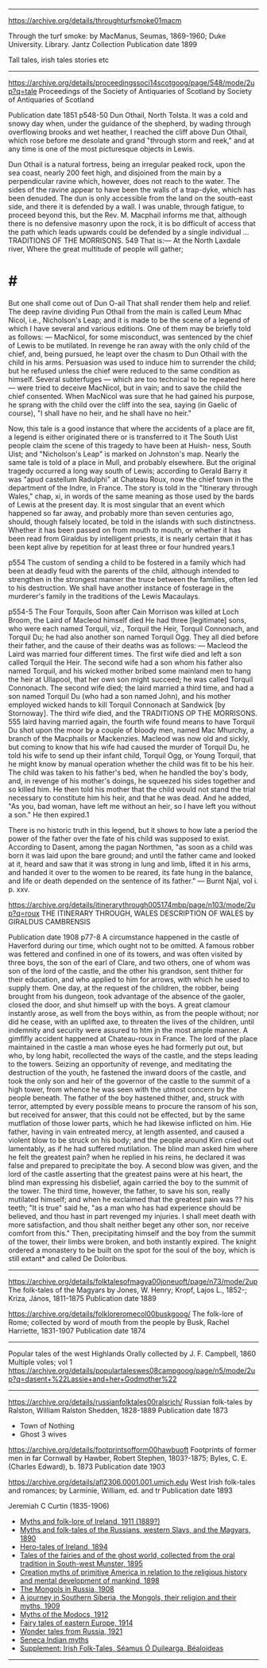 
----
https://archive.org/details/throughturfsmoke01macm

Through the turf smoke:
by MacManus, Seumas, 1869-1960; Duke University. Library. Jantz Collection
Publication date 1899

Tall tales, irish tales stories etc

----
https://archive.org/details/proceedingssoci14scotgoog/page/548/mode/2up?q=tale
Proceedings of the Society of Antiquaries of Scotland
by Society of Antiquaries of Scotland

Publication date 1851
p548-50
Dun Othail, North Tolsta.
It was a cold and snowy day when, under the guidance of the shepherd, by wading through overflowing brooks and wet heather, I reached the cliff above Dun Othail, which rose before me desolate and grand "through storm and reek," and at any time is one of the most picturesque objects in Lewis.

Dun Othail is a natural fortress, being an irregular peaked rock, upon the sea coast, nearly 200 feet high, and disjoined from the main by a perpendicular ravine which, however, does not reach to the water. The sides of the ravine appear to have been the walls of a trap-dyke, which has been denuded. The dun is only accessible from the land on the south-east side, and there it is defended by a wall. I was unable, through fatigue, to proceed beyond this, but the Rev. M. Macphail informs me that, although there is no defensive masonry upon the rock, it is bo difficult of access that the path which leads upwards could be defended by a single individual
...
TRADITIONS OF THE MORRISONS. 549
That is:—
At the North Laxdale river,
Where the great multitude of people will gather;
# # #
But one shall come out of Dun O-ail That shall render them help and relief.
The deep ravine dividing Pun Othail from the main is called Leum Mhac Nicol, i.e., Nicholson's Leap; and it is made to be the scene of a legend of which I have several and various editions. One of them may be briefly told as follows: — MacNicol, for some misconduct, was sentenced by the chief of Lewis to be mutilated. In revenge he ran away with the only child of the chief, and, being pursued, he leapt over the chasm to Dun Othail with the child in his arms. Persuasion was used to induce him to surrender the child; but he refused unless the chief were reduced to the same condition as himself. Several subterfuges — which are too technical to be repeated here — were tried to deceive MacNicol, but in vain; and to save the child the chief consented. When MacNicol was sure that he had gained his purpose, he sprang with the child over the cliff into the sea, saying (in Gaelic of course), "I shall have no heir, and he shall have no heir."

Now, this tale is a good instance that where the accidents of a place are fit, a legend is either originated there or is transferred to it The South Uist people claim the scene of this tragedy to have been at Huish- ness, South Uist; and "Nicholson's Leap" is marked on Johnston's map. Nearly the same tale is told of a place in Mull, and probably elsewhere. But the original tragedy occurred a long way south of Lewis; according to Gerald Barry it was "apud castellum Radulphi" at Chateau Roux, now the chief town in the department of the Indre, in France. The story is told in the "Itinerary through Wales," chap, xi, in words of the same meaning as those used by the bards of Lewis at the present day. It is most singular that an event which happened so far away, and probably more than seven centuries ago, should, though falsely located, be told in the islands with such distinctness. Whether it has been passed on from mouth to mouth, or whether it has been read from Giraldus by intelligent priests, it is nearly certain that it has been kept alive by repetition for at least three or four hundred years.1

p554
 The custom of sending a child to be fostered in a family which had been at deadly feud with the parents of the child, although intended to strengthen in the strongest manner the truce between the families, often led to his destruction. We shall have another instance of fosterage in the murderer's family in the traditions of the Lewis Macaulays.

 p554-5
 The Four Torquils,
Soon after Cain Morrison was killed at Loch Broom, the Laird of Macleod himself died He had three [legitimate] sons, who were each named Torquil, viz., Torquil the Heir, Torquil Connonach, and Torquil Du; he had also another son named Torquil Ogg. They all died before their father, and the cause of their deaths was as follows: —
Macleod the Laird was married four different times. The first wife died and left a son called Torquil the Heir. The second wife had a son whom his father also named Torquil, and his wicked mother bribed some mainland men to hang the heir at Ullapool, that her own son might succeed; he was called Torquil Connonach. The second wife died; the laird married a third time, and had a son named Torquil Du (who had a son named John), and his mother employed wicked hands to kill Torquil Connonach at Sandwick [by Stornoway].   The third wife died, and the TRADITIONS OP THE MORRISONS. 555
laird having married again, the fourth wife found means to have Torquil Du shot upon the moor by a couple of bloody men, named Mac Mhurchy, a branch of the Macphails or Mackenzies.
Macleod was now old and sickly, but coming to know that his wife had caused the murder of Torquil Du, he told his wife to send up their infant child, Torquil Ogg, or Young Torquil, that he might know by manual operation whether the child was fit to be his heir. The child was taken to his father's bed, when he handled the boy's body, and, in revenge of his mother's doings, he squeezed his sides together and so killed him. He then told his mother that the child would not stand the trial necessary to constitute him his heir, and that he was dead. And he added, "As you, bad woman, have left me without an heir, so I have left you without a son."   He then expired.1

There is no historic truth in this legend, but it shows to how late a period the power of the father over the fate of his child was supposed to exist. According to Dasent, among the pagan Northmen, "as soon as a child was born it was laid upon the bare ground; and until the father came and looked at it, heard and saw that it was strong in lung and limb, lifted it in his arms, and handed it over to the women to be reared, its fate hung in the balance, and life or death depended on the sentence of its father." — Burnt Njal, vol i. p. xxv.

https://archive.org/details/itinerarythrough005174mbp/page/n103/mode/2up?q=roux
THE ITINERARY THROUGH, WALES DESCRIPTION OF WALES
by GIRALDUS CAMBRENSIS

Publication date 1908
p77-8
A circumstance happened in the castle of Haverford during our time, which ought not to be omitted. A famous robber was fettered and confined in one of its towers, and was often visited by three boys, the son of the earl of Clare, and two others, one of whom was son of the lord of the castle, and the other his grandson, sent thither for their education, and who applied to him for arrows, with which he used to supply them. One day, at the request of the children, the robber, being brought from his dungeon, took advantage of the absence of the gaoler, closed the door, and shut himself up with the boys. A great clamour instantly arose, as well from the boys within, as from the people without; nor did he cease, with an uplifted axe, to threaten the lives of the children, until indemnity and security were assured to htm jn the most ample manner. A gimflfly accident happened at Chateau-roux in France. The lord of the  place maintained in the castle a man whose eyes he had formerly put out, but who, by long habit, recollected the ways of the castle, and the steps leading to the towers. Seizing an opportunity of revenge, and meditating the destruction of the youth, he fastened the inward doors of the castle, and took the only son and heir of the governor of the castle to the summit of a high tower, from whence he was seen with the utmost concern by the people beneath. The father of the boy hastened thither, and, struck with terror, attempted by every possible means to procure the ransom of his son, but received for answer, that this could not be effected, but by the same mutflation of those lower parts, which he had likewise inflicted on him. Hie father, having in vain entreated mercy, at length assented, and caused a violent blow to be struck on his body; and the people around Kirn cried out lamentably, as if he had suffered mutilation. The blind man asked him where he felt the greatest pain? when he replied in his reins, he declared it was false and prepared to precipitate the boy. A second blow was given, and the lord of the castle asserting that the greatest pains were at his heart, the blind man expressing his disbelief, again carried the boy to the summit of the tower. The third time, however, the father, to save his son, really mutilated himself; and when he exclaimed that the greatest pain was ?? his teeth; "It is true" said he, "as a man who has had experience should be believed, and thou hast in part revenged my injuries. I shall meet death with more satisfaction, and thou shalt neither beget any other son, nor receive comfort from this." Then, precipitating himself and the boy from the summit of the tower, their limbs were broken, and both instantly expired. The knight ordered a monastery to be built on the spot for the soul of the boy, which is still extant* and called De Doloribus.

---

https://archive.org/details/folktalesofmagya00joneuoft/page/n73/mode/2up
The folk-tales of the Magyars
by Jones, W. Henry; Kropf, Lajos L., 1852-; Kriza, János, 1811-1875
Publication date 1889


https://archive.org/details/folkloreromecol00buskgoog/
The folk-lore of Rome; collected by word of mouth from the people
by Busk, Rachel Harriette, 1831-1907
Publication date 1874


---

Popular tales of the west Highlands
Orally collected by J. F. Campbell, 1860
Multiple voles; vol 1 https://archive.org/details/populartaleswes08campgoog/page/n5/mode/2up?q=dasent+%22Lassie+and+her+Godmother%22

---

https://archive.org/details/russianfolktales00ralsrich/
Russian folk-tales
by Ralston, William Ralston Shedden, 1828-1889
Publication date 1873

- Town of Nothing
- Ghost 3 wives


https://archive.org/details/footprintsofform00hawbuoft
Footprints of former men in far Cornwall
by Hawber, Robert Stephen, 1803?-1875; Byles, C. E. (Charles Edward), b. 1873
Publication date 1903


https://archive.org/details/afl2306.0001.001.umich.edu
West Irish folk-tales and romances;
by Larminie, William, ed. and tr
Publication date 1893

Jeremiah C Curtin (1835-1906)

- [Myths and folk-lore of Ireland, 1911 (1889?)](https://archive.org/details/mythsfolkloreofi00curtiala)
- [Myths and folk-tales of the Russians, western Slavs, and the Magyars, 1890](https://archive.org/details/mythsfolktalesof00curt)
- [Hero-tales of Ireland, 1894](https://archive.org/details/herotalesirelan00curtgoog)
- [Tales of the fairies and of the ghost world, collected from the oral tradition in South-west Munster, 1895](https://archive.org/details/cu31924029910563/)
- [Creation myths of primitive America in relation to the religious history and mental development of mankind, 1898](https://archive.org/details/creationmythsofp00curt)
- [The Mongols in Russia, 1908](https://archive.org/details/mongolsinrussia02curtgoog)
- [A journey in Southern Siberia, the Mongols, their religion and their myths, 1909](https://archive.org/details/cu31924028465320)
- [Myths of the Modocs, 1912](https://archive.org/details/mythsofmodocs00curtrich)
- [Fairy tales of eastern Europe, 1914](https://archive.org/details/cu31924028083479)
- [Wonder tales from Russia, 1921](https://archive.org/details/wondertalesfromr00curt)
- [Seneca Indian myths](https://archive.org/details/senecaindian00curtrich)
- [Supplement: Irish Folk-Tales, Séamus Ó Duilearga, Béaloideas](https://www.jstor.org/stable/20522051)

-----


